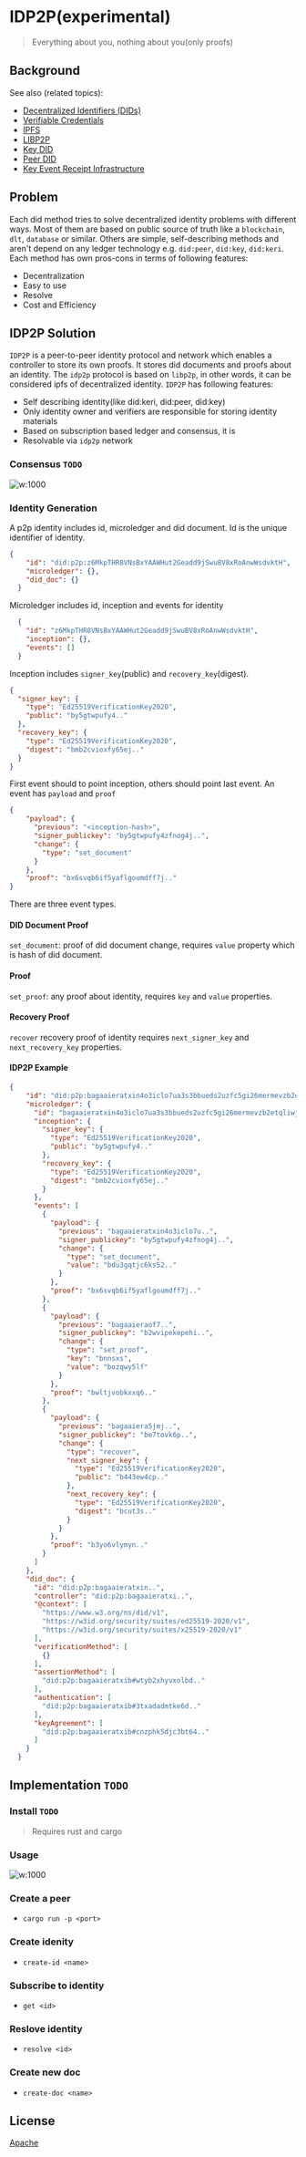 # IDP2P(experimental)

> Everything about you, nothing about you(only proofs)

## Background

See also (related topics):

* [Decentralized Identifiers (DIDs)](https://w3c.github.io/did-core)
* [Verifiable Credentials](https://www.w3.org/TR/vc-data-model/)
* [IPFS](https://ipfs.io/)
* [LIBP2P](https://libp2p.io/)
* [Key DID](https://github.com/w3c-ccg/did-method-key/)
* [Peer DID](https://identity.foundation/peer-did-method-spec/)
* [Key Event Receipt Infrastructure](https://keri.one//)

## Problem

Each did method tries to solve decentralized identity problems with different ways. Most of them are based on public source of truth like a `blockchain`, `dlt`, `database` or similar. Others are simple, self-describing methods and aren't depend on any ledger technology e.g. `did:peer`, `did:key`, `did:keri`. Each method has own pros-cons in terms of following features: 

- Decentralization
- Easy to use
- Resolve
- Cost and Efficiency

## IDP2P Solution 

`IDP2P` is a peer-to-peer identity protocol and network which enables a controller to store its own proofs. It stores did documents and proofs about an identity. The `idp2p` protocol is based on `libp2p`, in other words, it can be considered ipfs of decentralized identity. `IDP2P` has following features:

- Self describing identity(like did:keri, did:peer, did:key)
- Only identity owner and verifiers are responsible for storing identity materials
- Based on subscription based ledger and consensus, it is 
- Resolvable via `idp2p` network 

### Consensus `TODO`

![w:1000](idp2p.drawio.png) 

### Identity Generation

A p2p identity includes id, microledger and did document. Id is the unique identifier of identity. 

```json
{
    "id": "did:p2p:z6MkpTHR8VNsBxYAAWHut2Geadd9jSwuBV8xRoAnwWsdvktH",
    "microledger": {},
    "did_doc": {}
  }
```

Microledger includes id, inception and events for identity

```json
  {
    "id": "z6MkpTHR8VNsBxYAAWHut2Geadd9jSwuBV8xRoAnwWsdvktH",
    "inception": {},
    "events": []
  }
```

Inception includes `signer_key`(public) and `recovery_key`(digest). 

```json
{
  "signer_key": {
    "type": "Ed25519VerificationKey2020",
    "public": "by5gtwpufy4.."
  },
  "recovery_key": {
    "type": "Ed25519VerificationKey2020",
    "digest": "bmb2cvioxfy65ej.."
  }
}
```

First event should to point inception, others should point last event. An event has `payload` and `proof`

```json
{
    "payload": {
      "previous": "<inception-hash>",
      "signer_publickey": "by5gtwpufy4zfnog4j..",
      "change": {
        "type": "set_document"
      }
    },
    "proof": "bx6svqb6if5yaflgoumdff7j.."
}
```

There are three event types.

#### DID Document Proof

`set_document`: proof of did document change, requires `value` property which is hash of did document.

#### Proof

`set_proof`: any proof about identity,  requires `key` and `value` properties.

#### Recovery Proof

`recover` recovery proof of identity requires `next_signer_key` and `next_recovery_key` properties.


#### IDP2P Example

```json
{
    "id": "did:p2p:bagaaieratxin4o3iclo7ua3s3bbueds2uzfc5gi26mermevzb2etqliwjbla",
    "microledger": {
      "id": "bagaaieratxin4o3iclo7ua3s3bbueds2uzfc5gi26mermevzb2etqliwjbla",
      "inception": {
        "signer_key": {
          "type": "Ed25519VerificationKey2020",
          "public": "by5gtwpufy4.."
        },
        "recovery_key": {
          "type": "Ed25519VerificationKey2020",
          "digest": "bmb2cvioxfy65ej.."
        }
      },
      "events": [
        {
          "payload": {
            "previous": "bagaaieratxin4o3iclo7u..",
            "signer_publickey": "by5gtwpufy4zfnog4j..",
            "change": {
              "type": "set_document",
              "value": "bdu3gqtjc6ks52.."
            }
          },
          "proof": "bx6svqb6if5yaflgoumdff7j.."
        },
        {
          "payload": {
            "previous": "bagaaieraof7..",
            "signer_publickey": "b2wvipekepehi..",
            "change": {
              "type": "set_proof",
              "key": "bnnsxs",
              "value": "bozqwy5lf"
            }
          },
          "proof": "bwltjvobkxxq6.."
        },
        {
          "payload": {
            "previous": "bagaaiera5jmj..",
            "signer_publickey": "be7tovk6p..",
            "change": {
              "type": "recover",
              "next_signer_key": {
                "type": "Ed25519VerificationKey2020",
                "public": "b443ew4cp.."
              },
              "next_recovery_key": {
                "type": "Ed25519VerificationKey2020",
                "digest": "bcut3s.."
              }
            }
          },
          "proof": "b3yo6vlymyn.."
        }
      ]
    },
    "did_doc": {
      "id": "did:p2p:bagaaieratxin..",
      "controller": "did:p2p:bagaaieratxi..",
      "@context": [
        "https://www.w3.org/ns/did/v1",
        "https://w3id.org/security/suites/ed25519-2020/v1",
        "https://w3id.org/security/suites/x25519-2020/v1"
      ],
      "verificationMethod": [
        {}
      ],
      "assertionMethod": [
        "did:p2p:bagaaieratxib#wtyb2xhyvxolbd.."
      ],
      "authentication": [
        "did:p2p:bagaaieratxib#3txadadmtke6d.."
      ],
      "keyAgreement": [
        "did:p2p:bagaaieratxib#cnzphk5djc3bt64.."
      ]
    }
  }
```


## Implementation `TODO`

### Install `TODO`

> Requires rust and cargo

### Usage

![w:1000](idp2p.gif)

### Create a peer

- ```cargo run -p <port>```

### Create idenity

- ```create-id <name>```

### Subscribe to identity

- ```get <id>```

### Reslove identity

- ```resolve <id>```

### Create new doc

- ```create-doc <name>```


## License

[Apache](LICENSE) 

